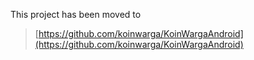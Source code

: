 This project has been moved to
> [https://github.com/koinwarga/KoinWargaAndroid](https://github.com/koinwarga/KoinWargaAndroid)
